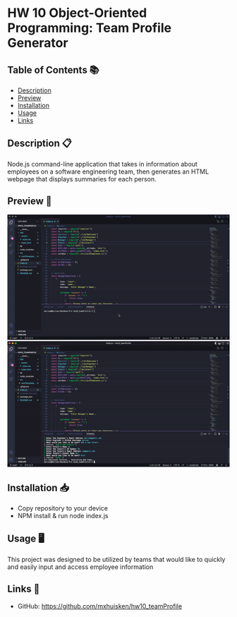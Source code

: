 # HW 10 Object-Oriented Programming: Team Profile Generator

## Table of Contents 📚

- [Description](#description)
- [Preview](#Preview)
- [Installation](#Installation)
- [Usage](#Usage)
- [Links](#Links)

## Description 📋

Node.js command-line application that takes in information about employees on a software engineering team, then generates an HTML webpage that displays summaries for each person. 

## Preview 📸

![Visual](./dist/assets/images/teamOne.gif)
![Visual](./dist/assets/images/teamTwo.gif)

## Installation 📥

- Copy repository to your device
- NPM install & run node index.js

## Usage 🖥

This project was designed to be utilized by teams that would like to quickly and easily input and access employee information

## Links 📍

- GitHub: https://github.com/mxhuisken/hw10_teamProfile